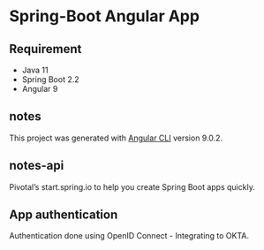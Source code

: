 # Spring-Boot Angular App

## Requirement
* Java 11
* Spring Boot 2.2
* Angular 9

## notes
This project was generated with [Angular CLI](https://github.com/angular/angular-cli) version 9.0.2.

## notes-api

Pivotal’s start.spring.io to help you create Spring Boot apps quickly.

## App authentication 
Authentication done using OpenID Connect - Integrating to OKTA.

